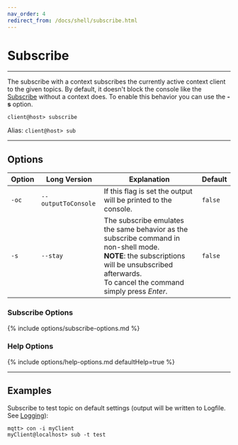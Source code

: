 ```yaml
---
nav_order: 4
redirect_from: /docs/shell/subscribe.html
---
```


# Subscribe

***

The subscribe with a context subscribes the currently active context client to the given topics.
By default, it doesn't block the console like the [Subscribe](../subscribe.md) without a context does.
To enable this behavior you can use the **-s** option.

```
client@host> subscribe
```

Alias: `client@host> sub`

***

## Options

| Option | Long Version        | Explanation                                                                                                                                                                                             | Default |
|--------|---------------------|---------------------------------------------------------------------------------------------------------------------------------------------------------------------------------------------------------|---------|
| `-oc`  | `--outputToConsole` | If this flag is set the output will be printed to the console.                                                                                                                                          | `false` |
| `-s`   | `--stay`            | The subscribe emulates the same behavior as the subscribe command in non-shell mode. <br> **NOTE**: the subscriptions will be unsubscribed afterwards. <br> To cancel the command simply press *Enter*. | `false` |

### Subscribe Options

{% include options/subscribe-options.md %}

### Help Options

{% include options/help-options.md defaultHelp=true %}

***

## Examples

Subscribe to test topic on default settings (output will be written to Logfile. See [Logging](../logging.md)):

```
mqtt> con -i myClient
myClient@localhost> sub -t test
```
